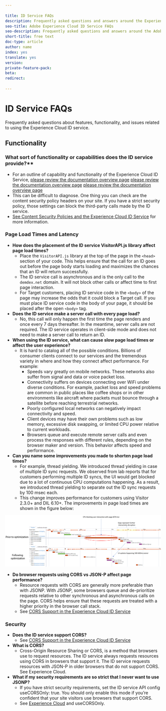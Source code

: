 ```yaml
---

title: ID Service FAQs
description: Frequently asked questions and answers around the Experience Cloud ID Service
seo-title: Adobe Experience Cloud ID Service FAQs
seo-description: Frequently asked questions and answers around the Adobe Experience Cloud ID Service
short-title: free text
doc-type: article
author: name
index: yes
translate: yes
version:
private-feature-pack:
beta:
redirect:

---
```


# ID Service FAQs

Frequently asked questions about features, functionality, and issues related to using the Experience Cloud ID service.

## Functionality

### What sort of functionality or capabilities does the ID service provide?**
+ For an outline of capability and functionality of the Experience Cloud ID Service, [please review the documentation overview page](/id-service/getting-started/getting-started-overview.md) 
[please review the documentation overview page](./getting-started/getting-started-overview.md)
[please review the documentation overview page](./id-service/getting-started/getting-started-overview.md)
+ This can be difficult to diagnose. One thing you can check are the content security policy headers on your site. If you have a strict security policy, those settings can block the third-party calls made by the ID service. 
+ [See Content Security Policies and the Experience Cloud ID Service](../../reference/reference-analytics/reference-analytics-cname.md) for more information.

### Page Load Times and Latency
+ **How does the placement of the ID service VisitorAPI.js library affect page load times?**
    + Place the `VisitorAPI.js` library at the top of the page in the `<head>` section of your code. This helps ensure that the call for an ID goes out before the page body starts loading and maximizes the chances that an ID will return successfully.
    + The ID service call is asynchronous and is the only call to the `demdex.net` domain. It will not block other calls or affect time to first page interaction.
    + For Target customers, placing ID service code in the `<body>` of the page may increase the odds that it could block a Target call. If you must place ID service code in the body of your page, it should be placed after the open `<body>` tag.
+ **Does the ID service make a server call with every page load?**
    + No, this call will only happen the first time the page renders and once every 7 days thereafter. In the meantime, server calls are not required. The ID service operates in client-side mode and does not need to make a server call to return an ID.
+ **When using the ID service, what can cause slow page load times or affect the user experience?**
    + It is hard to catalog all of the possible conditions. Billions of consumer clients connect to our services and the tremendous variety in where and how they connect affect performance. For example:
        + Speeds vary greatly on mobile networks. These networks also suffer from signal and data or voice packet loss.
        + Connectivity suffers on devices connecting over WiFi under diverse conditions. For example, packet loss and speed problems are common in public places like coffee shops or in other environments like aircraft where packets must bounce through a satellite before reaching terrestrial networks.
        + Poorly configured local networks can negatively impact connectivity and speed.
        + Client devices may have their own problems such as low memory, excessive disk swapping, or limited CPU power relative to current workloads.
        + Browsers queue and execute remote server calls and even process the responses with different rules, depending on the browser maker and version. This behavior affects speed and performance.
+ **Can you name some improvements you made to shorten page load times?**
    + For example, thread yielding. We introduced thread yielding in case of multiple ID sync requests. We observed from lab reports that for customers performing multiple ID syncs, the UI would get blocked due to a lot of continuous CPU computations happening. As a result, we introduced thread yielding to separate out the ID sync requests by 100 msec each.
    + This change improves performance for customers using Visitor 2.3.0+ and DIL 6.10+. The improvements in page load times are shown in the figure below:

![Sync Improvements](../assets/id_sync_improvements_copy.png)
+ **Do browser requests using CORS vs JSON-P affect page performance?**
    + Resource requests with CORS are generally more preferable than with JSONP. With JSONP, some browsers queue and de-prioritize requests relative to other synchronous and asynchronous calls on the page. CORS helps ensure that these requests are treated with a higher priority in the browser call stack.
    + See [CORS Support in the Experience Cloud ID Service](../../reference/reference-cors.md)
    
### Security
+ **Does the ID service support CORS?**
    + See [CORS Support in the Experience Cloud ID Service](../../reference/reference-cors.md)
+ **What is CORS?**
    + Cross-Origin Resource Sharing or CORS, is a method that browsers use to request resources. The ID service always requests resources using CORS in browsers that support it. The ID service requests resources with JSON-P in older browsers that do not support CORS. See Experience Cloud.
+ **What if my security requirements are so strict that I never want to use JSONP?**
    + If you have strict security requirements, set the ID service API config useCORSOnly: true. You should only enable this mode if you’re confident that your site visitors use browsers that support CORS.
    + See [Experience Cloud](../../reference/reference-cors.md) and useCORSOnly.
